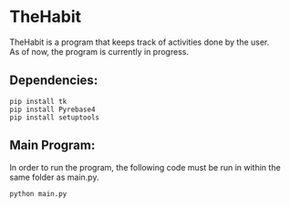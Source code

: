# TheHabit

TheHabit is a program that keeps track of activities done by the user. \
As of now, the program is currently in progress.


## Dependencies:
```
pip install tk
pip install Pyrebase4
pip install setuptools
```

## Main Program:
In order to run the program, the following code must be run in within the same folder as main.py. 
```py
python main.py
```
